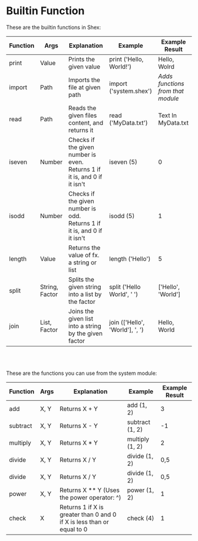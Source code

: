 # Builtin Function

These are the builtin functions in Shex:

| Function | Args | Explanation | Example | Example Result |
| --- | --- | --- | --- | --- |
| print | Value | Prints the given value | print ('Hello, World!') | Hello, Wolrd |
| import | Path | Imports the file at given path | import ('system.shex') | *Adds functions from that module* |
| read | Path | Reads the given files content, and returns it | read ('MyData.txt') | Text In MyData.txt |
| iseven | Number | Checks if the given number is even. Returns 1 if it is, and 0 if it isn't | iseven (5) | 0 |
| isodd | Number | Checks if the given number is odd. Returns 1 if it is, and 0 if it isn't | isodd (5) | 1 |
| length | Value | Returns the value of fx. a string or list | length ('Hello') | 5 |
| split | String, Factor | Splits the given string into a list by the factor | split ('Hello World', ' ') | ['Hello', 'World'] |
| join | List, Factor | Joins the given list into a string by the given factor | join (['Hello', 'World'], ', ') | Hello, World

<br><br>

These are the functions you can use from the system module:

| Function | Args | Explanation | Example | Example Result |
| --- | --- | --- | --- | --- |
| add | X, Y | Returns X + Y | add (1, 2) | 3 |
| subtract | X, Y | Returns X - Y | subtract (1, 2) | -1 |
| multiply | X, Y | Returns X * Y | multiply (1, 2) | 2 |
| divide | X, Y | Returns X / Y | divide (1, 2) | 0,5 |
| divide | X, Y | Returns X / Y | divide (1, 2) | 0,5 |
| power | X, Y | Returns X ** Y (Uses the power operator: ^) | power (1, 2) | 1 |
| check | X | Returns 1 if X is greater than 0 and 0 if X is less than or equal to 0 | check (4) | 1 |

